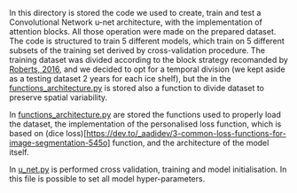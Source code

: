 In this directory is stored the code we used to create, train and test a Convolutional Network u-net architecture, with the implementation of attention blocks. All those operation were made on the prepared dataset. The code is structured to train 5 different models, which train on 5 different subsets of the training set derived by cross-validation procedure. The training dataset was divided according to the block strategy recomanded by [Roberts, 2016](https://www.researchgate.net/publication/311523792_Cross-validation_strategies_for_data_with_temporal_spatial_hierarchical_or_phylogenetic_structure), and we decided to opt for a temporal division (we kept aside as a testing dataset 2 years for each ice shelf), but the in the [functions_architecture.py](functions_architecture.py) is stored also a function to divide dataset to preserve spatial variability.

In [functions_architecture.py](functions_architecture.py) are stored the functions used to properly load the dataset, the implementation of the personalised loss function, which is based on (dice loss)[https://dev.to/_aadidev/3-common-loss-functions-for-image-segmentation-545o] function, and the architecture of the model itself.

In [u_net.py](u_net.py) is performed cross validation, training and  model initialisation. In this file is possible to set all model hyper-parameters.

